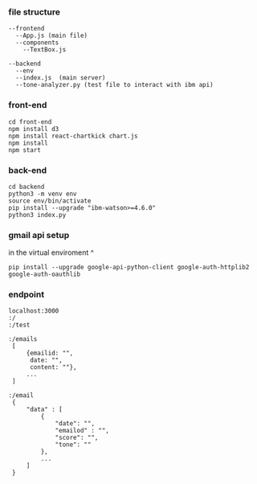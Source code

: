 

### file structure
```
--frontend
  --App.js (main file)
  --components
    --TextBox.js

--backend
  --env
  --index.js  (main server)
  --tone-analyzer.py (test file to interact with ibm api)
```

### front-end
```
cd front-end
npm install d3
npm install react-chartkick chart.js
npm install
npm start
```

### back-end
```
cd backend
python3 -m venv env
source env/bin/activate
pip install --upgrade "ibm-watson>=4.6.0"
python3 index.py
```

### gmail api setup
in the virtual enviroment ^
```
pip install --upgrade google-api-python-client google-auth-httplib2 google-auth-oauthlib
```

### endpoint
```
localhost:3000
:/   
:/test

:/emails
 [
     {emailid: "",
      date: "",
      content: ""},
     ...
 ]

:/email
 {
     "data" : [
         {
             "date": "",
             "emailod" : "",
             "score": "",
             "tone": ""
         },
         ...
     ]
 }

```




